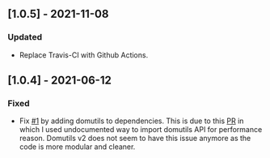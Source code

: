 ## [1.0.5] - 2021-11-08
### Updated
- Replace Travis-CI with Github Actions.

## [1.0.4] - 2021-06-12
### Fixed
- Fix [#1](https://github.com/crimx/webextension-store-meta/issues/1) by adding domutils to dependencies.
  This is due to this [PR](https://github.com/badges/shields/pull/5697) in which I used undocumented way to import domutils API for performance reason. Domutils v2 does not seem to have this issue anymore as the code is more modular and cleaner.
